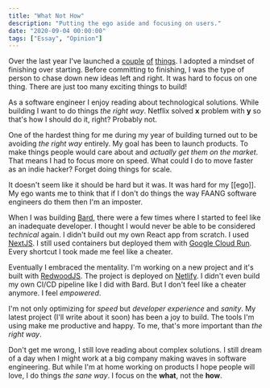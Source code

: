```yaml
---
title: "What Not How"
description: "Putting the ego aside and focusing on users."
date: "2020-09-04 00:00:00"
tags: ["Essay", "Opinion"]
---
```


Over the last year I've launched a [couple](/projects/wrabit) [of](/projects/bard) [things](/projects/we-watch-tech). I adopted a mindset of finishing over starting. Before committing to finishing, I was the type of person to chase down new ideas left and right. It was hard to focus on one thing. There are just too many exciting things to build!

As a software engineer I enjoy reading about technological solutions. While building I want to do things _the right way_. Netflix solved **x** problem with **y** so that's how I should do it, right? Probably not.

One of the hardest thing for me during my year of building turned out to be avoiding _the right way_ entirely. My goal has been to launch products. To make things people would care about and _actually get them on the market_. That means I had to focus more on speed. What could I do to move faster as an indie hacker? Forget doing things for scale.

It doesn't seem like it should be hard but it was. It was hard for my [[ego]]. My ego wants me to think that if I don't do things the way FAANG software engineers do them then I'm an imposter.

When I was building [Bard](/projects/bard), there were a few times where I started to feel like an inadequate developer. I thought I would never be able to be considered _technical_ again. I didn't build out my own React app from scratch. I used [NextJS](https://nextjs.org). I still used containers but deployed them with [Google Cloud Run](https://cloud.google.com/run). Every shortcut I took made me feel like a cheater.

Eventually I embraced the mentality. I'm working on a new project and it's built with [RedwoodJS](https://redwoodjs.com). The project is deployed on [Netlify](https://www.netlify.com). I didn't even build my own CI/CD pipeline like I did with Bard. But I don't feel like a cheater anymore. I feel _empowered_.

I'm not only optimizing for _speed_ but _developer experience_ and _sanity_. My latest project (I'll write about it soon) has been a joy to build. The tools I'm using make me productive and happy. To me, that's more important than _the right way_.

Don't get me wrong, I still love reading about complex solutions. I still dream of a day when I might work at a big company making waves in software engineering. But while I'm at home working on products I hope people will love, I do things _the sane way_. I focus on the **what**, not the **how**.
